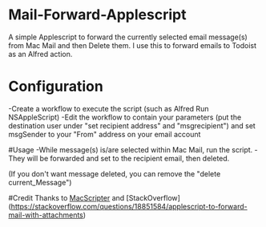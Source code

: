 # Mail-Forward-Applescript
A simple Applescript to forward the currently selected email message(s) from Mac Mail and then Delete them. I use this to forward emails to Todoist as an Alfred action.

# Configuration
-Create a workflow to execute the script (such as Alfred Run NSAppleScript)
-Edit the workflow to contain your parameters (put the destination user under "set recipient address" and "msgrecipient") and set msgSender to your "From" address on your email account

#Usage
-While message(s) is/are selected within Mac Mail, run the script.
-They will be forwarded and set to the recipient email, then deleted.

(If you don't want message deleted, you can remove the "delete current_Message")

#Credit
Thanks to [MacScripter](https://macscripter.net/viewtopic.php?pid=199288) and [StackOverflow] (https://stackoverflow.com/questions/18851584/applescript-to-forward-mail-with-attachments)
